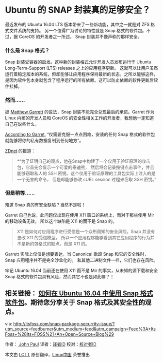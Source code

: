 Ubuntu 的 SNAP 封装真的足够安全？
==========================================


最近发布的 Ubuntu 16.04 LTS 版本带来了一些新功能，其中之一就是对 ZFS 格式文件系统的支持。
另一个值得广为讨论的特性就是 Snap 格式的软件包。不过，据 CoreOS 的开发者之一所述，
Snap 封装并不像声称的那样安全。

### 什么是 Snap 格式？

Snap 封装受容器的启发。这种新的封装格式允许开发人员发布运行于 Ubuntu Long-Term-Support (LTS) releases 之上的应用程序更新。
这就可以让用户虽然运行着稳定版本的系统，但却能够让应用程序保持最新的状态。之所以能够这样，
是因为软件包本身就包含了程序运行的所有依赖。这可以防止依赖的软件更新后软件挂掉。

### 然而……

据 [Matthew Garrett][5] 的说法，Snap 封装不能完全兑现最后的承诺。Garret 作为 Linux
内核的开发人员和 CoreOS 的安全性相关工作的开发者，我想他一定知道自己在说些什么。

[According to Garret][6], “仅需要克服一点点困难，安装的任何 Snap 格式的软件包就能够将你的私有数据复制到任何地方”。

[ZDnet][7] 的报道：

>*“为了证明自己的观点，他在Snap中构建了一个仅用于验证原理的攻击包，它首先会显示一个可爱的泰迪熊，
然后将会记录按键点击事件，并且能够窃取私人的 SSH 密钥。这个仅用于验证原理的工具包实际上注入的是一个无害的命令，
但是却能够修改 cURL session 过程来窃取 SSH 密钥。”

### 但是稍等……
难道 Snap 真的有安全缺陷？当然不是啦！

Garret 自己也说，此问题仅出现在使用 X11 窗口的系统上，而对于那些使用 Mir 的移动设备无效。
所以这个缺陷是 X11 的而不是 Snap 的。

>X11 是如何对应用程序进行受信是一个众所周知的安全风险。Snap 并没有更改 X11 的受信模型。
所以一个应用程序能够看到其它应用程序的行为并不是新的包格式的缺点，而是 X11 的。

Garrett 实际上仅仅是想要表达，当 Canonical 歌颂 Snap 和它的安全性时，Snap 应用程序并不是完全沙盒化的。
和其他二进制文件一样，它们也存在风险。

牢记 Ubuntu 16.04 当前还在使用 X11 而不是 Mir 的事实，从未知的源下载和安全 Snap 格式的软件包具有风险，然而其它不也是如此嘛？！

相关链接： [如何在 Ubuntu 16.04 中使用 Snap 格式软件包][8]。期待您分享关于 Snap 格式及其安全性的观点。
----------
via: http://itsfoss.com/snap-package-securrity-issue/?utm_source=feedburner&utm_medium=feed&utm_campaign=Feed%3A+ItsFoss+%28Its+FOSS%21+An+Open+Source+Blog%29

作者：[ John Paul][a]
译者：[译者ID](https://github.com/译者ID)
校对：[校对者ID](https://github.com/校对者ID)

本文由 [LCTT](https://github.com/LCTT/TranslateProject) 原创翻译，[Linux中国](https://linux.cn/) 荣誉推出

[a]: http://itsfoss.com/author/john/
[1]: http://itsfoss.com/features-ubuntu-1604/
[2]: http://itsfoss.com/oracle-canonical-lawsuit/
[3]: https://en.wikipedia.org/wiki/CoreOS
[4]: https://insights.ubuntu.com/2016/04/13/snaps-for-classic-ubuntu/
[5]: https://mjg59.dreamwidth.org/l
[6]: https://mjg59.dreamwidth.org/42320.html
[7]: http://www.zdnet.com/article/linux-expert-matthew-garrett-ubuntu-16-04s-new-snap-format-is-a-security-risk/
[8]: http://itsfoss.com/use-snap-packages-ubuntu-16-04/
